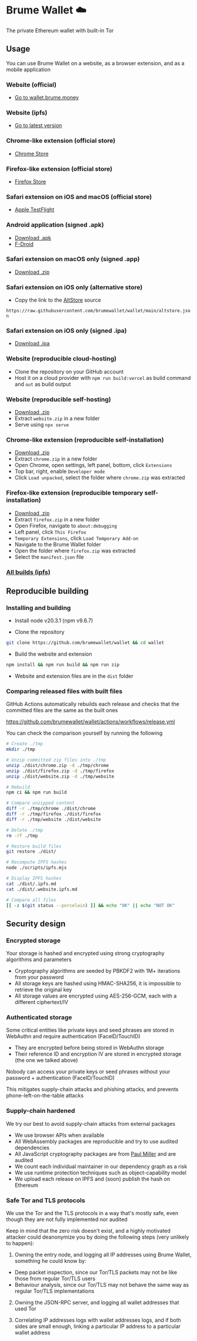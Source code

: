 # Brume Wallet ☁️

The private Ethereum wallet with built-in Tor

## Usage

You can use Brume Wallet on a website, as a browser extension, and as a mobile application

### Website (official)

- [Go to wallet.brume.money](https://wallet.brume.money)

### Website (ipfs)

- [Go to latest version](https://github.com/brumewallet/wallet/blob/main/dist/.website.ipfs.md)

### Chrome-like extension (official store)

- [Chrome Store](https://chrome.google.com/webstore/detail/brume-wallet/oljgnlammonjehmmfahdjgjhjclpockd)

### Firefox-like extension (official store)

- [Firefox Store](https://addons.mozilla.org/firefox/addon/brumewallet/)

### Safari extension on iOS and macOS (official store)

- [Apple TestFlight](https://testflight.apple.com/join/WtNNiY98)

### Android application (signed .apk)

- [Download .apk](https://github.com/brumewallet/wallet/raw/main/dist/android.apk)
- [F-Droid](https://f-droid.org/packages/eth.brume.wallet/)

### Safari extension on macOS only (signed .app)

- [Download .zip](https://github.com/brumewallet/wallet/raw/main/dist/macos.zip)

### Safari extension on iOS only (alternative store)

- Copy the link to the [AltStore](https://altstore.io) source

`https://raw.githubusercontent.com/brumewallet/wallet/main/altstore.json`

### Safari extension on iOS only (signed .ipa)

- [Download .ipa](https://github.com/brumewallet/wallet/raw/main/dist/ios-and-ipados.ipa)

### Website (reproducible cloud-hosting)

- Clone the repository on your GitHub account
- Host it on a cloud provider with `npm run build:vercel` as build command and `out` as build output

### Website (reproducible self-hosting)

- [Download .zip](https://github.com/brumewallet/wallet/raw/main/dist/website.zip)
- Extract `website.zip` in a new folder
- Serve using `npx serve`

### Chrome-like extension (reproducible self-installation)

- [Download .zip](https://github.com/brumewallet/wallet/raw/main/dist/chrome.zip)
- Extract `chrome.zip` in a new folder
- Open Chrome, open settings, left panel, bottom, click `Extensions`
- Top bar, right, enable `Developer mode`
- Click `Load unpacked`, select the folder where `chrome.zip` was extracted

### Firefox-like extension (reproducible temporary self-installation)

- [Download .zip](https://github.com/brumewallet/wallet/raw/main/dist/firefox.zip)
- Extract `firefox.zip` in a new folder
- Open Firefox, navigate to `about:debugging`
- Left panel, click `This Firefox`
- `Temporary Extensions`, click `Load Temporary Add-on`
- Navigate to the Brume Wallet folder
- Open the folder where `firefox.zip` was extracted
- Select the `manifest.json` file

### [All builds (ipfs)](https://github.com/brumewallet/wallet/blob/main/dist/.ipfs.md)

## Reproducible building

### Installing and building

- Install node v20.3.1 (npm v9.6.7)

- Clone the repository

```bash
git clone https://github.com/brumewallet/wallet && cd wallet
```

- Build the website and extension

```bash
npm install && npm run build && npm run zip
```

- Website and extension files are in the `dist` folder

### Comparing released files with built files

GitHub Actions automatically rebuilds each release and checks that the committed files are the same as the built ones

https://github.com/brumewallet/wallet/actions/workflows/release.yml

You can check the comparison yourself by running the following

```bash
# Create ./tmp
mkdir ./tmp

# Unzip committed zip files into ./tmp
unzip ./dist/chrome.zip -d ./tmp/chrome
unzip ./dist/firefox.zip -d ./tmp/firefox
unzip ./dist/website.zip -d ./tmp/website

# Rebuild
npm ci && npm run build

# Compare unzipped content
diff -r ./tmp/chrome ./dist/chrome
diff -r ./tmp/firefox ./dist/firefox
diff -r ./tmp/website ./dist/website

# Delete ./tmp
rm -rf ./tmp

# Restore build files
git restore ./dist/

# Recompute IPFS hashes
node ./scripts/ipfs.mjs

# Display IPFS hashes
cat ./dist/.ipfs.md
cat ./dist/.website.ipfs.md

# Compare all files
[[ -z $(git status --porcelain) ]] && echo "OK" || echo "NOT OK"
```

## Security design

### Encrypted storage

Your storage is hashed and encrypted using strong cryptography algorithms and parameters

- Cryptography algorithms are seeded by PBKDF2 with 1M+ iterations from your password
- All storage keys are hashed using HMAC-SHA256, it is impossible to retrieve the original key
- All storage values are encrypted using AES-256-GCM, each with a different ciphertext/IV

### Authenticated storage

Some critical entities like private keys and seed phrases are stored in WebAuthn and require authentication (FaceID/TouchID)

- They are encrypted before being stored in WebAuthn storage
- Their reference ID and encryption IV are stored in encrypted storage (the one we talked above)

Nobody can access your private keys or seed phrases without your password + authentication (FaceID/TouchID)

This mitigates supply-chain attacks and phishing attacks, and prevents phone-left-on-the-table attacks

### Supply-chain hardened

We try our best to avoid supply-chain attacks from external packages

- We use browser APIs when available
- All WebAssembly packages are reproducible and try to use audited dependencies
- All JavaScript cryptography packages are from [Paul Miller](https://github.com/paulmillr) and are audited
- We count each individual maintainer in our dependency graph as a risk
- We use runtime protection techniques such as object-capability model
- We upload each release on IPFS and (soon) publish the hash on Ethereum

### Safe Tor and TLS protocols

We use the Tor and the TLS protocols in a way that's mostly safe, even though they are not fully implemented nor audited

Keep in mind that the zero risk doesn't exist, and a highly motivated attacker could deanonymize you by doing the following steps (very unlikely to happen):

1. Owning the entry node, and logging all IP addresses using Brume Wallet, something he could know by:
  - Deep packet inspection, since our Tor/TLS packets may not be like those from regular Tor/TLS users
  - Behaviour analysis, since our Tor/TLS may not behave the same way as regular Tor/TLS implementations

2. Owning the JSON-RPC server, and logging all wallet addresses that used Tor

3. Correlating IP addresses logs with wallet addresses logs, and if both sides are small enough, linking a particular IP address to a particular wallet address

